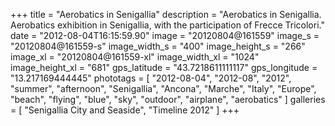 +++
title = "Aerobatics in Senigallia"
description = "Aerobatics in Senigallia. Aerobatics exhibition in Senigallia, with the participation of Frecce Tricolori."
date = "2012-08-04T16:15:59.90"
image = "20120804@161559"
image_s = "20120804@161559-s"
image_width_s = "400"
image_height_s = "266"
image_xl = "20120804@161559-xl"
image_width_xl = "1024"
image_height_xl = "681"
gps_latitude = "43.7218611111117"
gps_longitude = "13.217169444445"
phototags = [ "2012-08-04", "2012-08", "2012", "summer", "afternoon", "Senigallia", "Ancona", "Marche", "Italy", "Europe", "beach", "flying", "blue", "sky", "outdoor", "airplane", "aerobatics" ]
galleries = [ "Senigallia City and Seaside", "Timeline 2012" ]
+++
